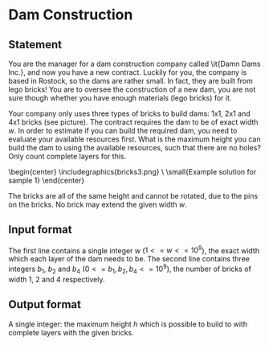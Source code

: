 # Dam Construction

## Statement

You are the manager for a dam construction company called \it{Damn Dams Inc.}, and now you have a new contract. Luckily for you, the company is based in Rostock, so the dams are rather small. In fact, they are built from lego bricks! You are to oversee the construction of a new dam, you are not sure though whether you have enough materials (lego bricks) for it. 

Your company only uses three types of bricks to build dams: 1x1, 2x1 and 4x1 bricks (see picture). The contract requires the dam to be of exact width $w$. In order to estimate if you can build the required dam, you need to evaluate your available resources first. What is the maximum height you can build the dam to using the available resources, such that there are no holes? Only count complete layers for this.

\begin{center}
  \includegraphics{bricks3.png} \\
  \small{Example solution for sample 1}
\end{center}

The bricks are all of the same height and cannot be rotated, due to the pins on the bricks. No brick may extend the given width $w$.

## Input format

The first line contains a single integer $w$ ($1 <= w <= 10^9$), the exact width which each layer of the dam needs to be.
The second line contains three integers $b_1$, $b_2$ and $b_4$ ($0 <= b_1, b_2, b_4 <= 10^9$), the number of bricks of width 1, 2 and 4 respectively. 

## Output format

A single integer: the maximum height $h$ which is possible to build to with complete layers with the given bricks.
